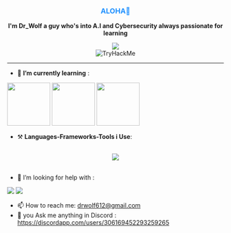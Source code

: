 <h3 style="color:DodgerBlue;" align="center">ALOHA🍁</h3>
<p align="center">
 <b>I'm Dr_Wolf a guy who's into A.I and Cybersecurity always passionate for learning</b>
</p>
<div align="center">
<img width=""src="https://cdn.discordapp.com/emojis/1083892795581943818.webp?size=96&quality=lossless" />
</div>
<div align="center">
    <img src="https://tryhackme-badges.s3.amazonaws.com/drwolf03.png" alt="TryHackMe">
</div>



 
 <hr>
 
- 📝 **I’m currently learning** :
 
<img  width="100" src="https://comptiacdn.azureedge.net/webcontent/images/default-source/siteicons/logoaplus.svg?sfvrsn=c1041be7_2"/>
<img  width="100" src="https://comptiacdn.azureedge.net/webcontent/images/default-source/siteicons/logonetworkplus.svg?sfvrsn=c1041be7_2"/>
<img  width="100" src="https://comptiacdn.azureedge.net/webcontent/images/default-source/siteicons/logosecurityplus.svg?sfvrsn=c1041be7_2"/>

- ⚒️ **Languages-Frameworks-Tools i Use**:
<br>

<div align="center">
    <img src="https://skillicons.dev/icons?i=html,css,python,figma,git,github,vscode,vscodium,linux,bash,md,obsidian,matlab,blender&amp;perline=14"/>
</div>
<br>

- 🤔 I’m looking for help with : 
<img src="https://img.shields.io/badge/JavaScript-323330?style=for-the-badge&logo=javascript&logoColor=F7DF1E" />
<img src="https://img.shields.io/badge/C%2B%2B-00599C?style=for-the-badge&logo=c%2B%2B&logoColor=white" />
<br>

- 📫 How to reach me: drwolf612@gmail.com
- 💬 you Ask me anything in Discord : 
https://discordapp.com/users/306169452293259265

<!--

-->
